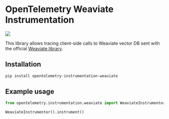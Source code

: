 # OpenTelemetry Weaviate Instrumentation

<a href="https://pypi.org/project/opentelemetry-instrumentation-weaviate/">
    <img src="https://badge.fury.io/py/opentelemetry-instrumentation-weaviate.svg">
</a>

This library allows tracing client-side calls to Weaviate vector DB sent with the official [Weaviate library](https://github.com/weaviate/weaviate-python-client).

## Installation

```bash
pip install opentelemetry-instrumentation-weaviate
```

## Example usage

```python
from opentelemetry.instrumentation.weaviate import WeaviateInstrumentor

WeaviateInstrumentor().instrument()
```
